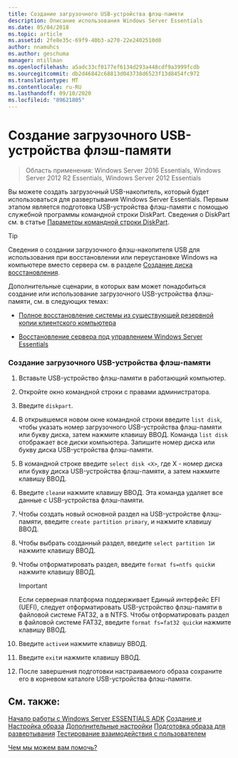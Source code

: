 ```yaml
---
title: Создание загрузочного USB-устройства флэш-памяти
description: Описание использования Windows Server Essentials
ms.date: 05/04/2018
ms.topic: article
ms.assetid: 2fe8e35c-69f9-40b3-a270-22e2402510d8
author: nnamuhcs
ms.author: geschuma
manager: mtillman
ms.openlocfilehash: a5adc33cf0177ef6134d293a448cdf9a3999fcdb
ms.sourcegitcommit: db2d46842c68813d043738d6523f13d8454fc972
ms.translationtype: MT
ms.contentlocale: ru-RU
ms.lasthandoff: 09/10/2020
ms.locfileid: "89621805"
---
```

# <a name="create-a-bootable-usb-flash-drive"></a>Создание загрузочного USB-устройства флэш-памяти

>Область применения: Windows Server 2016 Essentials, Windows Server 2012 R2 Essentials, Windows Server 2012 Essentials

Вы можете создать загрузочный USB-накопитель, который будет использоваться для развертывания Windows Server Essentials. Первым этапом является подготовка USB-устройства флэш-памяти с помощью служебной программы командной строки DiskPart. Сведения о DiskPart см. в статье [Параметры командной строки DiskPart](https://go.microsoft.com/fwlink/?LinkId=207073).


> [!TIP]
> Сведения о создании загрузочного флэш-накопителя USB для использования при восстановлении или переустановке Windows на компьютере вместо сервера см. в разделе [Создание диска восстановления](https://support.microsoft.com/help/4026852/windows-create-a-recovery-drive).

 Дополнительные сценарии, в которых вам может понадобиться создание или использование загрузочного USB-устройства флэш-памяти, см. в следующих темах:

-   [Полное восстановление системы из существующей резервной копии клиентского компьютера](../manage/restore-a-full-system-from-an-existing-client-computer-backup.md)

-   [Восстановление сервера под управлением Windows Server Essentials](../manage/restore-or-repair-your-server-running-windows-server-essentials.md)


### <a name="to-create-a-bootable-usb-flash-drive"></a>Создание загрузочного USB-устройства флэш-памяти

1.  Вставьте USB-устройство флэш-памяти в работающий компьютер.

2.  Откройте окно командной строки с правами администратора.

3.  Введите `diskpart`.

4.  В открывшемся новом окне командной строки введите `list disk`, чтобы указать номер загрузочного USB-устройства флэш-памяти или букву диска, затем нажмите клавишу ВВОД. Команда `list disk` отображает все диски компьютера. Запишите номер диска или букву диска USB-устройства флэш-памяти.

5.  В командной строке введите `select disk <X>`, где X - номер диска или букву диска USB-устройства флэш-памяти, а затем нажмите клавишу ВВОД.

6.  Введите `clean`и нажмите клавишу ВВОД. Эта команда удаляет все данные с USB-устройства флэш-памяти.

7.  Чтобы создать новый основной раздел на USB-устройстве флэш-памяти, введите `create partition primary`, и нажмите клавишу ВВОД.

8.  Чтобы выбрать созданный раздел, введите `select partition 1`и нажмите клавишу ВВОД.

9. Чтобы отформатировать раздел, введите `format fs=ntfs quick`и нажмите клавишу ВВОД.

    > [!IMPORTANT]
    >  Если серверная платформа поддерживает Единый интерфейс EFI (UEFI), следует отформатировать USB-устройство флэш-памяти в файловой системе FAT32, а в NTFS. Чтобы отформатировать раздел в файловой системе FAT32, введите `format fs=fat32 quick`и нажмите клавишу ВВОД.

10. Введите `active`и нажмите клавишу ВВОД.

11. Введите `exit`и нажмите клавишу ВВОД.

12. После завершения подготовки настраиваемого образа сохраните его в корневом каталоге USB-устройства флэш-памяти.

## <a name="see-also"></a>См. также:

 [Начало работы с Windows Server ESSENTIALS ADK](Getting-Started-with-the-Windows-Server-Essentials-ADK.md) [Создание и Настройка образа](Creating-and-Customizing-the-Image.md) [Дополнительные настройки](Additional-Customizations.md) [Подготовка образа для развертывания](Preparing-the-Image-for-Deployment.md) [Тестирование взаимодействия с пользователем](Testing-the-Customer-Experience.md)

 [Чем мы можем вам помочь?](https://windows.microsoft.com/windows/support)
